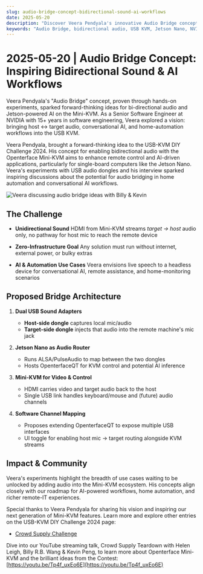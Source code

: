 ```yaml
---
slug: audio-bridge-concept-bidirectional-sound-ai-workflows
date: 2025-05-20
description: "Discover Veera Pendyala's innovative Audio Bridge concept for Openterface Mini-KVM, enabling bidirectional audio communication and AI workflows. This NVIDIA engineer's vision combines USB audio dongles, Jetson Nano, and KVM technology to create a zero-infrastructure solution for conversational AI and home automation."
keywords: "Audio Bridge, bidirectional audio, USB KVM, Jetson Nano, NVIDIA engineer, conversational AI, home automation, USB audio dongle, ALSA, PulseAudio, headless device, remote control, AI workflows, USB sound adapter, audio routing, Mini-KVM, USB-KVM DIY Challenge, zero-infrastructure, audio streaming, device control, USB interface, HDMI audio, remote assistance, home monitoring, AI inference, software engineering, hardware integration, audio capture, microphone routing, Jetson-powered AI, USB gadget mode"
---
```


# 2025-05-20 | Audio Bridge Concept: Inspiring Bidirectional Sound & AI Workflows

Veera Pendyala's "Audio Bridge" concept, proven through hands-on experiments, sparked forward-thinking ideas for bi-directional audio and Jetson-powered AI on the Mini-KVM. As a Senior Software Engineer at NVIDIA with 15+ years in software engineering, Veera explored a vision: bringing host ↔ target audio, conversational AI, and home-automation workflows into the USB KVM.

Veera Pendyala, brought a forward-thinking idea to the USB-KVM DIY Challenge 2024. His concept for enabling bidirectional audio with the Openterface Mini-KVM aims to enhance remote control and AI-driven applications, particularly for single-board computers like the Jetson Nano. Veera's experiments with USB audio dongles and his interview sparked inspiring discussions about the potential for audio bridging in home automation and conversational AI workflows.

![Veera discussing audio bridge ideas with Billy & Kevin](https://assets.openterface.com/images/blog/Veera-audio-bridge-chat-with-veera.webp)

## The Challenge

-   **Unidirectional Sound**
    HDMI from Mini-KVM streams _target → host_ audio only, no pathway for host mic to reach the remote device

-   **Zero-Infrastructure Goal**
    Any solution must run without internet, external power, or bulky extras

-   **AI & Automation Use Cases**
    Veera envisions live speech to a headless device for conversational AI, remote assistance, and home-monitoring scenarios

## Proposed Bridge Architecture

1. **Dual USB Sound Adapters**

    - **Host-side dongle** captures local mic/audio
    - **Target-side dongle** injects that audio into the remote machine's mic jack

2. **Jetson Nano as Audio Router**

    - Runs ALSA/PulseAudio to map between the two dongles
    - Hosts OpenterfaceQT for KVM control and potential AI inference

3. **Mini-KVM for Video & Control**
    - HDMI carries video and target audio back to the host
    - Single USB link handles keyboard/mouse and (future) audio channels
4. **Software Channel Mapping**
    - Proposes extending OpenterfaceQT to expose multiple USB interfaces
    - UI toggle for enabling host mic → target routing alongside KVM streams

## Impact & Community

Veera's experiments highlight the breadth of use cases waiting to be unlocked by adding audio into the Mini-KVM ecosystem. His concepts align closely with our roadmap for AI-powered workflows, home automation, and richer remote-IT experiences.

Special thanks to Veera Pendyala for sharing his vision and inspiring our next generation of Mini-KVM features. Learn more and explore other entries on the USB-KVM DIY Challenge 2024 page:

-   [Crowd Supply Challenge](https://www.crowdsupply.com/techxartisan/usb-kvm-diy-challenge-2024)

Dive into our YouTube streaming talk, Crowd Supply Teardown with Helen Leigh, Billy R.B. Wang & Kevin Peng, to learn more about Openterface Mini-KVM and the brilliant ideas from the Contest:
[https://youtu.be/Tp4f_uxEo6E](https://youtu.be/Tp4f_uxEo6E)
